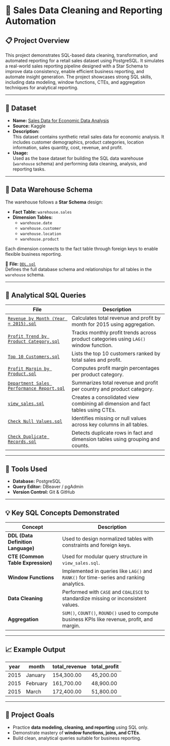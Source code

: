 # 🧠 Sales Data Cleaning and Reporting Automation

## 📋 Project Overview
This project demonstrates SQL-based data cleaning, transformation, and automated reporting for a retail sales dataset using PostgreSQL.
It simulates a real-world sales reporting pipeline designed with a Star Schema to improve data consistency, enable efficient business reporting, and automate insight generation.
The project showcases strong SQL skills, including data modeling, window functions, CTEs, and aggregation techniques for analytical reporting.

---

## 🧾 Dataset
- **Name:** [Sales Data for Economic Data Analysis](https://www.kaggle.com/datasets/abhishekrp1517/sales-data-for-economic-data-analysis)  
- **Source:** Kaggle  
- **Description:**  
  This dataset contains synthetic retail sales data for economic analysis. It includes customer demographics, product categories, location information, sales quantity, cost, revenue, and profit.  
- **Usage:**  
  Used as the base dataset for building the SQL data warehouse (`warehouse` schema) and performing data cleaning, analysis, and reporting tasks.

---

## 🧱 Data Warehouse Schema
The warehouse follows a **Star Schema** design:

- **Fact Table:** `warehouse.sales`  
- **Dimension Tables:**  
  - `warehouse.date`  
  - `warehouse.customer`  
  - `warehouse.location`  
  - `warehouse.product`

Each dimension connects to the fact table through foreign keys to enable flexible business reporting.

📄 **File:** [`DDL.sql`](./DDL.sql)  
Defines the full database schema and relationships for all tables in the `warehouse` schema.

---

## 🧮 Analytical SQL Queries

| File | Description |
|------|--------------|
| [`Revenue by Month (Year = 2015).sql`](./Revenue%20by%20Month%20(Year%20=%202015).sql) | Calculates total revenue and profit by month for 2015 using aggregation. |
| [`Profit Trend by Product Category.sql`](./Profit%20Trend%20by%20Product%20Category.sql) | Tracks monthly profit trends across product categories using `LAG()` window function. |
| [`Top 10 Customers.sql`](./Top%2010%20Customers.sql) | Lists the top 10 customers ranked by total sales and profit. |
| [`Profit Margin by Product.sql`](./Profit%20Margin%20by%20Product.sql) | Computes profit margin percentages per product category. |
| [`Department Sales Performance Report.sql`](./Department%20Sales%20Performance%20Report.sql) | Summarizes total revenue and profit per country and product category. |
| [`view_sales.sql`](./view_sales.sql) | Creates a consolidated view combining all dimension and fact tables using CTEs. |
| [`Check Null Values.sql`](./Check%20Null%20Values.sql) | Identifies missing or null values across key columns in all tables. |
| [`Check Duplicate Records.sql`](./Check%20Duplicate%20Records.sql) | Detects duplicate rows in fact and dimension tables using grouping and counts. |

---

## 🧰 Tools Used
- **Database:** PostgreSQL  
- **Query Editor:** DBeaver / pgAdmin  
- **Version Control:** Git & GitHub  

---

## 💡 Key SQL Concepts Demonstrated
| Concept | Description |
|----------|--------------|
| **DDL (Data Definition Language)** | Used to design normalized tables with constraints and foreign keys. |
| **CTE (Common Table Expression)** | Used for modular query structure in `view_sales.sql`. |
| **Window Functions** | Implemented in queries like `LAG()` and `RANK()` for time-series and ranking analytics. |
| **Data Cleaning** | Performed with `CASE` and `COALESCE` to standardize missing or inconsistent values. |
| **Aggregation** | `SUM()`, `COUNT()`, `ROUND()` used to compute business KPIs like revenue, profit, and margin. |

---

## 📈 Example Output
| year | month | total_revenue | total_profit |
|------|--------|----------------|---------------|
| 2015 | January | 154,300.00 | 45,200.00 |
| 2015 | February | 161,700.00 | 48,900.00 |
| 2015 | March | 172,400.00 | 51,800.00 |

---

## 🧩 Project Goals
- Practice **data modeling, cleaning, and reporting** using SQL only.  
- Demonstrate mastery of **window functions, joins, and CTEs**.  
- Build clean, analytical queries suitable for business reporting.

